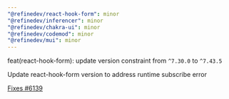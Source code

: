 ```yaml
---
"@refinedev/react-hook-form": minor
"@refinedev/inferencer": minor
"@refinedev/chakra-ui": minor
"@refinedev/codemod": minor
"@refinedev/mui": minor
---
```


feat(react-hook-form): update version constraint from `^7.30.0` to `^7.43.5`

Update react-hook-form version to address runtime subscribe error

[Fixes #6139](https://github.com/refinedev/refine/issues/6139)
